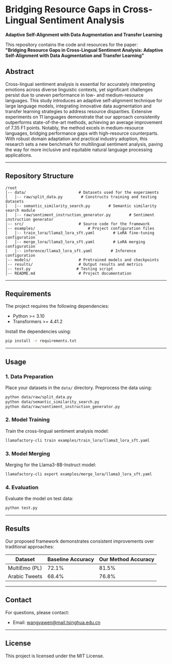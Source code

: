 # Bridging Resource Gaps in Cross-Lingual Sentiment Analysis  
**Adaptive Self-Alignment with Data Augmentation and Transfer Learning**  

This repository contains the code and resources for the paper:  
**"Bridging Resource Gaps in Cross-Lingual Sentiment Analysis: Adaptive Self-Alignment with Data Augmentation and Transfer Learning"**  

## Abstract  
Cross-lingual sentiment analysis is essential for accurately interpreting emotions across diverse linguistic contexts, yet significant challenges persist due to uneven performance in low- and medium-resource languages. This study introduces an adaptive self-alignment technique for large language models, integrating innovative data augmentation and transfer learning strategies to address resource disparities. Extensive experiments on 11 languages demonstrate that our approach consistently outperforms state-of-the-art methods, achieving an average improvement of 7.35 F1 points. Notably, the method excels in medium-resource languages, bridging performance gaps with high-resource counterparts. With robust domain adaptation and practical industry adoption, this research sets a new benchmark for multilingual sentiment analysis, paving the way for more inclusive and equitable natural language processing applications.


---

## Repository Structure  
```
/root  
│-- data/                       # Datasets used for the experiments
│   │-- raw/split_data.py        # Constructs training and testing datasets
│   │-- semantic_similarity_search.py        # Semantic similarity search module
│   │-- raw/sentiment_instruction_generator.py        # Sentiment instruction generator
│-- src/                        # Source code for the framework
│-- examples/                       # Project configuration files
│   │-- train_lora/llama3_lora_sft.yaml        # LoRA fine-tuning configuration
│   │-- merge_lora/llama3_lora_sft.yaml        # LoRA merging configuration
│   │-- inference/llama3_lora_sft.yaml        # Inference configuration
│-- models/                     # Pretrained models and checkpoints  
│-- results/                    # Output results and metrics
│-- test.py                    # Testing script 
│-- README.md                   # Project documentation  
```


---

## Requirements  
The project requires the following dependencies:  
- Python >= 3.10
- Transformers >= 4.41.2   

Install the dependencies using:  
```bash
pip install -r requirements.txt
```

---


## Usage  

### 1. Data Preparation  
Place your datasets in the `data/` directory. Preprocess the data using:  
```bash
python data/raw/split_data.py
python data/semantic_similarity_search.py 
python data/raw/sentiment_instruction_generator.py
```

### 2. Model Training  
Train the cross-lingual sentiment analysis model:  
```bash
llamafactory-cli train examples/train_lora/llama3_lora_sft.yaml
```

### 3. Model Merging  
Merging for the Llama3-8B-Instruct model:  
```bash
llamafactory-cli export examples/merge_lora/llama3_lora_sft.yaml
```

### 4. Evaluation  
Evaluate the model on test data:  
```bash
python test.py
```

---

## Results  
Our proposed framework demonstrates consistent improvements over traditional approaches:  

| Dataset         | Baseline Accuracy | Our Method Accuracy |  
|-----------------|-------------------|---------------------|  
| MultiEmo (PL)   | 72.1%             | 81.5%               |  
| Arabic Tweets   | 68.4%             | 76.8%               |  

---



## Contact  
For questions, please contact:  
- Email: wangyawen@mail.tsinghua.edu.cn 

---

## License  
This project is licensed under the MIT License.  


